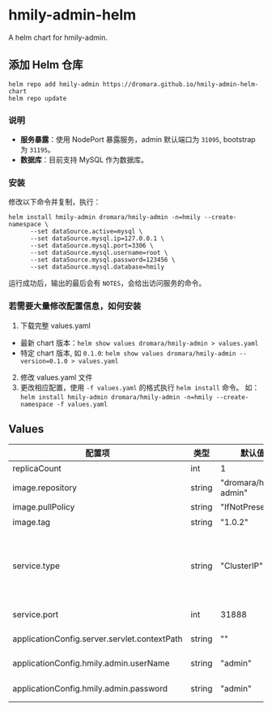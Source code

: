 # hmily-admin-helm

A helm chart for hmily-admin.

## 添加 Helm 仓库

```shell
helm repo add hmily-admin https://dromara.github.io/hmily-admin-helm-chart
helm repo update
```

### 说明

* **服务暴露**：使用 NodePort 暴露服务，admin 默认端口为 `31095`, bootstrap 为 `31195`。
* **数据库**：目前支持 MySQL 作为数据库。

### 安装

修改以下命令并复制，执行：

```shell
helm install hmily-admin dromara/hmily-admin -n=hmily --create-namespace \
      --set dataSource.active=mysql \
      --set dataSource.mysql.ip=127.0.0.1 \
      --set dataSource.mysql.port=3306 \
      --set dataSource.mysql.username=root \
      --set dataSource.mysql.password=123456 \
      --set dataSource.mysql.database=hmily
```

运行成功后，输出的最后会有 `NOTES`，会给出访问服务的命令。

### 若需要大量修改配置信息，如何安装

1. 下载完整 values.yaml
* 最新 chart 版本：`helm show values dromara/hmily-admin > values.yaml`
* 特定 chart 版本, 如 `0.1.0`: `helm show values dromara/hmily-admin --version=0.1.0 > values.yaml`
2. 修改 values.yaml 文件
3. 更改相应配置，使用 `-f values.yaml` 的格式执行 `helm install` 命令。
   如：`helm install hmily-admin dromara/hmily-admin -n=hmily --create-namespace -f values.yaml`

## Values

| 配置项                                        | 类型    | 默认值                 | 描述                                                       |
|----------------------------------------------|--------|-----------------------|----------------------------------------------------------|
| replicaCount                                 | int    | 1                     | 副本数量                                                     |
| image.repository                             | string | "dromara/hmily-admin" | 镜像地址                                                     |
| image.pullPolicy                             | string | "IfNotPresent"        | 镜像拉取策略                                                   |
| image.tag                                    | string | "1.0.2"               | 镜像版本                                                     |
| service.type                                 | string | "ClusterIP"           | Kubernetes Service 类型，支持 NodePort，ClusterIP，LoadBalancer |
| service.port                                 | int    | 31888                 | Kubernetes Service 端口                                    |
| applicationConfig.server.servlet.contextPath | string | ""                    | hmily-admin contextPath                                  |
| applicationConfig.hmily.admin.userName       | string | "admin"               | hmily-admin 默认用户名                                        |
| applicationConfig.hmily.admin.password       | string | "admin"               | hmily-admin 默认密码                                         |


